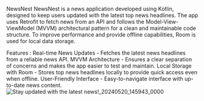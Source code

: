 NewsNest
NewsNest is a news application developed using Kotlin, designed to keep users updated with the latest top news headlines. The app uses Retrofit to fetch news from an API and follows the Model-View-ViewModel (MVVM) architectural pattern for a clean and maintainable code structure. To improve performance and provide offline capabilities, Room is used for local data storage.

Features :
Real-time News Updates - Fetches the latest news headlines from a reliable news API.
MVVM Architecture - Ensures a clear separation of concerns and makes the app easier to test and maintain.
Local Storage with Room - Stores top news headlines locally to provide quick access even when offline.
User-Friendly Interface - Easy-to-navigate interface with up-to-date news content.
![Stay updated with the latest news!_20240520_145943_0000](https://github.com/Shaik-Suhel-Ahmed/NewsNest/assets/170190775/a37afa91-f59e-4b85-a468-c6260b51da55)

